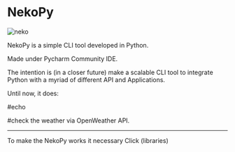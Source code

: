 # NekoPy
![neko](https://user-images.githubusercontent.com/76231670/120505256-b7cf0d80-c3bc-11eb-8227-d8afe0cefbd4.jpg)

NekoPy is a simple CLI tool developed in Python.

Made under Pycharm Community IDE.

The intention is (in a closer future) make a scalable CLI tool to integrate Python with a myriad of different API and Applications.

Until now, it does:

#echo

#check the weather via OpenWeather API.


----------
To make the NekoPy works it necessary Click (libraries)
